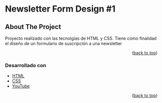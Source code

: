 <h1>Newsletter Form Design #1</h1>


<!-- ABOUT THE PROJECT -->
## About The Project

Proyecto realizado con las tecnolgías de HTML y CSS. Tiene como finalidad el diseño de un formulario de suscripción a una newsletter

<p align="right">(<a href="#top">back to top</a>)</p>

### Desarrollado con

* [HTML](https://developer.mozilla.org/es/docs/Web/HTML)
* [CSS](https://developer.mozilla.org/es/docs/Web/CSS)
* [YouTube]()

<p align="right">(<a href="#top">back to top</a>)</p>


